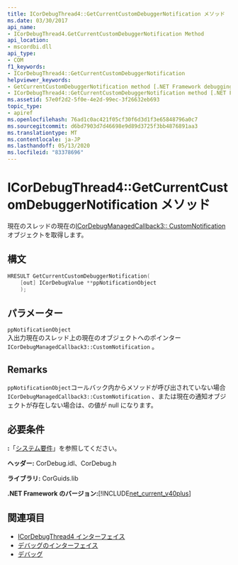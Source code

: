 ```yaml
---
title: ICorDebugThread4::GetCurrentCustomDebuggerNotification メソッド
ms.date: 03/30/2017
api_name:
- ICorDebugThread4.GetCurrentCustomDebuggerNotification Method
api_location:
- mscordbi.dll
api_type:
- COM
f1_keywords:
- ICorDebugThread4::GetCurrentCustomDebuggerNotification
helpviewer_keywords:
- GetCurrentCustomDebuggerNotification method [.NET Framework debugging]
- ICorDebugThread4::GetCurrentCustomDebuggerNotification method [.NET Framework debugging]
ms.assetid: 57e0f2d2-5f0e-4e2d-99ec-3f26632eb693
topic_type:
- apiref
ms.openlocfilehash: 76ad1c0ac421f05cf30f6d3d1f3e65848796a0c7
ms.sourcegitcommit: d6bd7903d7d46698e9d89d3725f3bb4876891aa3
ms.translationtype: MT
ms.contentlocale: ja-JP
ms.lasthandoff: 05/13/2020
ms.locfileid: "83378696"
---
```

# <a name="icordebugthread4getcurrentcustomdebuggernotification-method"></a>ICorDebugThread4::GetCurrentCustomDebuggerNotification メソッド

現在のスレッドの現在の[ICorDebugManagedCallback3:: CustomNotification](icordebugmanagedcallback3-customnotification-method.md)オブジェクトを取得します。

## <a name="syntax"></a>構文

```cpp
HRESULT GetCurrentCustomDebuggerNotification(
    [out] ICorDebugValue **ppNotificationObject
    );
```

## <a name="parameters"></a>パラメーター

`ppNotificationObject`\
入出力現在のスレッド上の現在のオブジェクトへのポインター `ICorDebugManagedCallback3::CustomNotification` 。

## <a name="remarks"></a>Remarks

`ppNotificationObject`コールバック内からメソッドが呼び出されていない場合 `ICorDebugManagedCallback3::CustomNotification` 、または現在の通知オブジェクトが存在しない場合は、の値が null になります。

## <a name="requirements"></a>必要条件

**:**「[システム要件](../../get-started/system-requirements.md)」を参照してください。

**ヘッダー:** CorDebug.idl、CorDebug.h

**ライブラリ:** CorGuids.lib

**.NET Framework のバージョン:**[!INCLUDE[net_current_v40plus](../../../../includes/net-current-v40plus-md.md)]

## <a name="see-also"></a>関連項目

- [ICorDebugThread4 インターフェイス](icordebugthread4-interface.md)
- [デバッグのインターフェイス](debugging-interfaces.md)
- [デバッグ](index.md)

